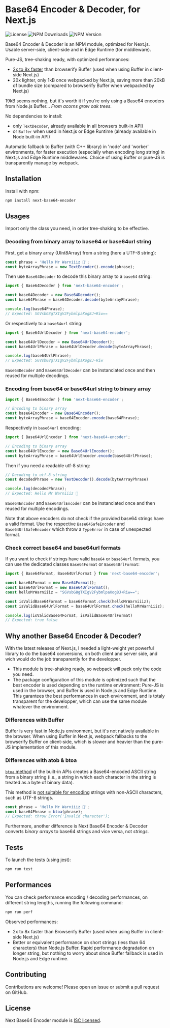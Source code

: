 # Base64 Encoder & Decoder, for Next.js

![License](https://img.shields.io/npm/l/next-base64-encoder)
![NPM Downloads](https://img.shields.io/npm/dw/next-base64-encoder)
![NPM Version](https://img.shields.io/npm/v/next-base64-encoder)
 
Base64 Encoder & Decoder is an NPM module, optimized for Next.js. Usable server-side, client-side and in Edge Runtime (for middleware).

Pure-JS, tree-shaking ready, with optimized performances:  
- [2x to 8x faster](#performances) than browserify Buffer (used when using Buffer in client-side Next.js)
- 20x lighter, only 1kB once webpacked by Next.js, saving more than 20kB of bundle size (compared to browserify Buffer when webpacked by Next.js)

19kB seems nothing, but it's worth it if you're only using a Base64 encoders from Node.js Buffer... _From acorns grow oak trees._

No dependencies to install:
- only `TextDecoder`, already available in all browsers built-in API)
- or `Buffer` when used in Next.js or Edge Runtime (already available in Node built-in API)

Automatic fallback to Buffer (with C++ library) in 'node' and 'worker' environments, for faster execution (especially when encoding long string) in Next.js and Edge Runtime middlewares. Choice of using Buffer or pure-JS is transparently manage by webpack.


## Installation

Install with npm:

```bash
npm install next-base64-encoder
```

## Usages

Import only the class you need, in order tree-shaking to be effective.

### Decoding from binary array to base64 or base64url string

First, get a binary array (UInt8Array) from a string (here a UTF-8 string):

```javascript
const phrase = 'Hello Mr Warniiiz 👋';
const byteArrayPhrase = new TextEncoder().encode(phrase);
```

Then use `Base64Decoder` to decode this binary array to a `base64` string:

```javascript
import { Base64Decoder } from 'next-base64-encoder';

const base64Decoder = new Base64Decoder();
const base64Phrase = base64Decoder.decode(byteArrayPhrase);

console.log(base64Phrase);
// Expected: SGVsbG8gTXIgV2FybmlpaXog8J+Riw==
```

Or respectively to a `base64url` string:

```javascript
import { Base64UrlDecoder } from 'next-base64-encoder';

const base64UrlDecoder = new Base64UrlDecoder();
const base64UrlPhrase = base64UrlDecoder.decode(byteArrayPhrase);

console.log(base64UrlPhrase);
// Expected: SGVsbG8gTXIgV2FybmlpaXog8J-Riw
```

`Base64Decoder` and `Base64UrlDecoder` can be instanciated once and then reused for multiple decodings.


### Encoding from base64 or base64url string to binary array

```javascript
import { Base64Encoder } from 'next-base64-encoder';

// Encoding to binary array
const base64Encoder = new Base64Encoder();
const byteArrayPhrase = base64Encoder.encode(base64Phrase);
```

Respectively in `base64url` encoding:

```javascript
import { Base64UrlEncoder } from 'next-base64-encoder';

// Encoding to binary array
const base64UrlEncoder = new Base64UrlEncoder();
const byteArrayPhrase = base64UrlEncoder.encode(base64UrlPhrase);
```

Then if you need a readable utf-8 string:

```javascript
// Decoding to utf-8 string
const decodedPhrase = new TextDecoder().decode(byteArrayPhrase)

console.log(decodedPhrase);
// Expected: Hello Mr Warniiiz 👋
```


`Base64Encoder` and `Base64UrlEncoder` can be instanciated once and then reused for multiple encodings.

Note that above encoders do not check if the provided base64 strings have a valid format. Use the respective `Base64SafeEncoder` and `Base64UrlSafeEncoder` which throw a `TypeError` in case of unexpected format.


### Check correct base64 and base64url formats

If you want to check if strings have valid `base64` or `base64url` formats, you can use the dedicated classes `Base64Format` or `Base64UrlFormat`:

```javascript
import { Base64Format, Base64UrlFormat } from 'next-base64-encoder';

const base64Format = new Base64Format();
const base64UrlFormat = new Base64UrlFormat();
const helloMrWarniiiz = "SGVsbG8gTXIgV2FybmlpaXog8J+Riw==";

const isValidBase64Format = base64Format.check(helloMrWarniiiz);
const isValidBase64UrlFormat = base64UrlFormat.check(helloMrWarniiiz);

console.log(isValidBase64Format, isValidBase64UrlFormat)
// Expected: true false 
```

## Why another Base64 Encoder & Decoder?

With the latest releases of Next.js, I needed a light-weight yet powerful library to do the base64 conversions, on both client and server side, and wich would do the job transparently for the developper. 

- This module is tree-shaking ready, so webpack will pack only the code you need.
- The package configuration of this module is optimized such that the best encoder is used depending on the runtime environment: Pure-JS is used in the browser, and Buffer is used in Node.js and Edge Runtime. This garantees the best performances in each environment, and is totaly transparent for the developper, which can use the same module whatever the environment.

### Differences with Buffer

Buffer is very fast in Node.js environment, but it's not natively available in the browser. When using Buffer in Next.js, webpack fallbacks to the browserify Buffer on client-side, which is slower and heavier than the pure-JS implementation of this module.

### Differences with atob & btoa

[`btoa` method](https://developer.mozilla.org/en-US/docs/Web/API/Window/btoa) of the built-in APIs creates a Base64-encoded ASCII string from a binary string (i.e., a string in which each character in the string is treated as a byte of binary data).

This method is [not suitable for encoding](https://developer.mozilla.org/en-US/docs/Glossary/Base64#the_unicode_problem) strings with non-ASCII characters, such as UTF-8 strings.

```javascript
const phrase = 'Hello Mr Warniiiz 👋';
const base64Phrase = btoa(phrase);
// Expected: throw Error('Invalid character');
```

Furthermore, another difference is Next Base64 Encoder & Decoder converts _binary arrays_ to base64 strings and vice versa, not _strings_.

## Tests

To launch the tests (using jest):

```javascript
npm run test
```

## Performances

You can check performance encoding / decoding performances, on different string lengths, running the following command:

```javascript
npm run perf
```

Observed performances: 
- 2x to 8x faster than Browserify Buffer (used when using Buffer in client-side Next.js)
- Better or equivalent performance on short strings (less than 64 characters) than Node.js Buffer. Rapid performance degradation on longer string, but nothing to worry about since Buffer fallback is used in Node.js and Edge runtime.


## Contributing

Contributions are welcome! Please open an issue or submit a pull request on GitHub.

## License

Next Base64 Encoder module is [ISC licensed](./LICENSE).